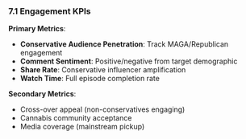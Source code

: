 ### 7.1 Engagement KPIs

**Primary Metrics**:

- **Conservative Audience Penetration**: Track MAGA/Republican engagement
- **Comment Sentiment**: Positive/negative from target demographic
- **Share Rate**: Conservative influencer amplification
- **Watch Time**: Full episode completion rate

**Secondary Metrics**:

- Cross-over appeal (non-conservatives engaging)
- Cannabis community acceptance
- Media coverage (mainstream pickup)
